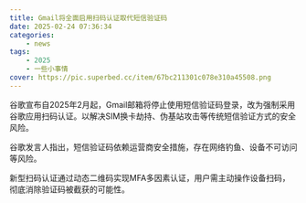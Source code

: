 ```yaml
---
title: Gmail将全面启用扫码认证取代短信验证码
date: 2025-02-24 07:36:34
categories: 
    - news
tags: 
    - 2025
    - 一些小事情
cover: https://pic.superbed.cc/item/67bc211301c078e310a45508.png
---
```



谷歌宣布自2025年2月起，Gmail邮箱将停止使用短信验证码登录，改为强制采用谷歌应用扫码认证。以解决SIM换卡劫持、伪基站攻击等传统短信验证方式的安全风险。

<!--more-->

谷歌发言人指出，短信验证码依赖运营商安全措施，存在网络钓鱼、设备不可访问等风险。

新型扫码认证通过动态二维码实现MFA多因素认证，用户需主动操作设备扫码，彻底消除验证码被截获的可能性。


